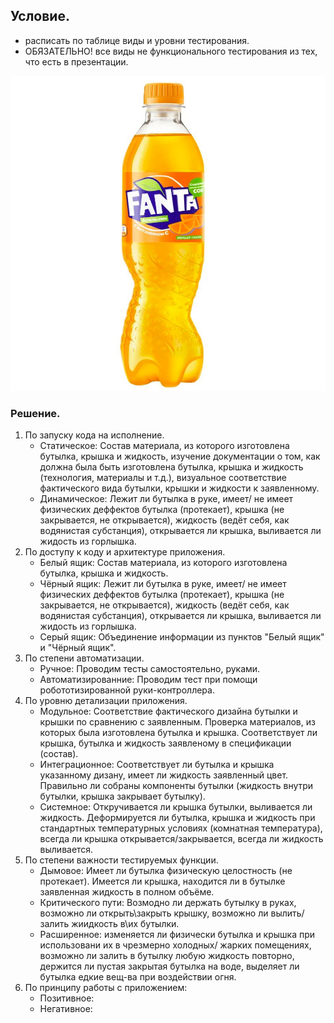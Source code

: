 ## Условие.

- расписать по таблице виды и уровни тестирования.
- ОБЯЗАТЕЛЬНО! все виды не функционального тестирования из тех, что есть в презентации.

![Условие](./img/img_condition_hw2.jpeg)

### Решение.

1. По запуску кода на исполнение.
    - Статическое: Состав материала, из которого изготовлена бутылка, крышка и жидкость, изучение документации о том, как должна была быть изготовлена бутылка, крышка и жидкость (технология, материалы и т.д.), визуальное соответствие фактического вида бутылки, крышки и жидкости к заявленному.
    - Динамическое: Лежит ли бутылка в руке, имеет/ не имеет физических деффектов бутылка (протекает), крышка (не закрывается, не открывается), жидкость (ведёт себя, как водянистая субстанция), открывается ли крышка, выливается ли жидость из горлышка.
1. По доступу к коду и архитектуре приложения.
    - Белый ящик: Состав материала, из которого изготовлена бутылка, крышка и жидкость.
    - Чёрный ящик: Лежит ли бутылка в руке, имеет/ не имеет физических деффектов бутылка (протекает), крышка (не закрывается, не открывается), жидкость (ведёт себя, как водянистая субстанция), открывается ли крышка, выливается ли жидость из горлышка.
    - Серый ящик: Объединение информации из пунктов "Белый ящик" и "Чёрный ящик".
1. По степени автоматизации.
    - Ручное: Проводим тесты самостоятельно, руками.
    - Автоматизированние: Проводим тест при помощи робототизированной руки-контроллера.
1. По уровню детализации приложения.
    - Модульное: Соответствие фактического дизайна бутылки и крышки по сравнению с заявленным. Проверка материалов, из которых была изготовлена бутылка и крышка. Соответствует ли крышка, бутылка и жидкость заявленому в спецификации (состав).
    - Интеграционное: Соответствует ли бутылка и крышка указанному дизану, имеет ли жидкость заявленный цвет. Правильно ли собраны компоненты бутылки (жидкость внутри бутылки, крышка закрывает бутылку).
    - Системное: Откручивается ли крышка бутылки, выливается ли жидкость. Деформируется ли бутылка, крышка и жидкость при стандартных температурных условиях (комнатная температура), всегда ли крышка открывается/закрывается, всегда ли жидкость выливается.
1. По степени важности тестируемых функции.
    - Дымовое: Имеет ли бутылка физическую целостность (не протекает). Имеется ли крышка, находится ли в бутылке заявленная жидкость в полном объёме.
    - Критического пути: Возмодно ли держать бутылку в руках, возможно ли открыть\закрыть крышку, возможно ли вылить/ залить жиидкость в\их бутылки.
    - Расширенное:  изменяется ли физически бутылка и крышка при использовани их в чрезмерно холодных/ жарких помещениях, возможно ли залить в бутылку любую жидкость повторно, держится ли пустая закрытая бутылка на воде, выделяет ли бутылка едкие вещ-ва при воздействии огня.
1. По принципу работы с приложением:
    - Позитивное:
    - Негативное: